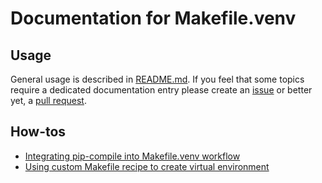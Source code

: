 # Documentation for Makefile.venv

## Usage

General usage is described in [README.md](../README.md). If you feel that some
topics require a dedicated documentation entry please create an [issue] or
better yet, a [pull request].

[issue]: https://github.com/sio/Makefile.venv/issues
[pull request]: https://github.com/sio/Makefile.venv/pulls


## How-tos

- [Integrating pip-compile into Makefile.venv workflow](howto-pip-compile.md)
- [Using custom Makefile recipe to create virtual environment](howto-custom-venv-recipe.md)
